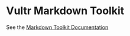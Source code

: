 # Vultr Markdown Toolkit

See the [Markdown Toolkit Documentation](https://vultr.github.io/vultr-mdtk/)
